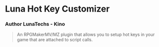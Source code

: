 # Luna Hot Key Customizer  
### Author LunaTechs - Kino
> An RPGMakerMV/MZ plugin that allows you to setup hot keys in your game that are attached to script calls.